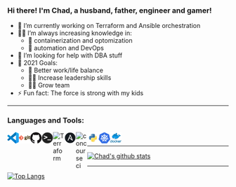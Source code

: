 ### Hi there! I'm Chad, a husband, father, engineer and gamer!

- 🔭 I’m currently working on Terraform and Ansible orchestration
- 👨‍🎓 I’m always increasing knowledge in:
  - 🐳 containerization and optomization
  - 🤖 automation and DevOps
- 🤔 I’m looking for help with DBA stuff
- 🥅 2021 Goals:
  - 🧮 Better work/life balance
  - 🦸‍♂️ Increase leadership skills
  - 🤜🤛 Grow team
- ⚡ Fun fact: The force is strong with my kids

---

### Languages and Tools:

[<img align="left" alt="Visual Studio Code" width="26px" src="https://raw.githubusercontent.com/github/explore/80688e429a7d4ef2fca1e82350fe8e3517d3494d/topics/visual-studio-code/visual-studio-code.png" />](https://code.visualstudio.com/)
[<img align="left" alt="Git" width="26px" src="https://raw.githubusercontent.com/github/explore/80688e429a7d4ef2fca1e82350fe8e3517d3494d/topics/git/git.png" />](https://git-scm.com/)
[<img align="left" alt="GitHub" width="26px" src="https://raw.githubusercontent.com/github/explore/78df643247d429f6cc873026c0622819ad797942/topics/github/github.png" />](https://github.com/)
[<img align="left" alt="Terminal" width="26px" src="https://raw.githubusercontent.com/github/explore/80688e429a7d4ef2fca1e82350fe8e3517d3494d/topics/terminal/terminal.png" />](https://github.com/romkatv/powerlevel10k)
[<img align="left" alt="Terraform" width="26px" src="https://cdn.jsdelivr.net/npm/simple-icons@v4/icons/terraform.svg" />](https://www.terraform.io/)
[<img align="left" alt="Ansible" width="26px" src="https://raw.githubusercontent.com/github/explore/80688e429a7d4ef2fca1e82350fe8e3517d3494d/topics/ansible/ansible.png" />](https://www.ansible.com/)
[<img align="left" alt="concourse ci" width="26px" src="https://user-images.githubusercontent.com/27746614/58619932-cb22dc00-82bd-11e9-8b79-c342397502c7.png" />](https://concourse-ci.org/)
[<img align="left" alt="python" width="26px" src="https://raw.githubusercontent.com/github/explore/80688e429a7d4ef2fca1e82350fe8e3517d3494d/topics/python/python.png" />](https://www.python.org/)
[<img align="left" alt="kubernetes" width="26px" src="https://raw.githubusercontent.com/github/explore/80688e429a7d4ef2fca1e82350fe8e3517d3494d/topics/kubernetes/kubernetes.png" />](https://kubernetes.io/)
[<img align="left" alt="docker" width="26px" src="https://raw.githubusercontent.com/github/explore/80688e429a7d4ef2fca1e82350fe8e3517d3494d/topics/docker/docker.png" />](https://www.docker.com/)

<br/>

---

[![Chad's github stats](https://github-readme-stats.vercel.app/api?username=cbeach512&count_private=true&show_icons=true)](https://github.com/anuraghazra/github-readme-stats)

---

[![Top Langs](https://github-readme-stats.vercel.app/api/top-langs/?username=cbeach512&layout=compact)](https://github.com/anuraghazra/github-readme-stats)
